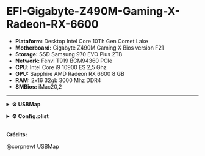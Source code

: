 # EFI-Gigabyte-Z490M-Gaming-X-Radeon-RX-6600

*  **Plataform:** Desktop Intel Core 10Th Gen Comet Lake
*  **Motherboard:** Gigabyte Z490M Gaming X Bios version F21
*  **Storage:** SSD Samsung 970 EVO Plus 2TB
*  **Network:** Fenvi T919 BCM94360 PCIe
*  **CPU**: Intel Core i9 10900 ES 2,5 Ghz
*  **GPU:** Sapphire AMD Radeon RX 6600 8 GB
*  **RAM:** 2x16 32gb 3000 Mhz DDR4
*  **SMBios:** iMac20,2

---

**<details><summary>⚙️ USBMap</summary> <br>**

Lorem ipsum dolor sit amet, consectetur adipiscing elit. Suspendisse quis venenatis justo. Nunc efficitur porttitor efficitur. In hac habitasse platea dictumst. Fusce lorem augue, ornare at nisi eget, finibus imperdiet odio. Aenean orci purus, rutrum non condimentum at, vestibulum et arcu. Maecenas vulputate metus ex, id varius eros egestas vel. Curabitur vel nunc nibh. Nulla tempor mi at enim aliquet pellentesque

<br>

  <details><summary>Screenshot of Hanckintool 3.9.1 with all ports enabled in this setup</summary> 

  <img src="https://user-images.githubusercontent.com/99222756/206858818-cf645e86-7ab7-42b1-9991-87941b01ea11.png" width="100%"/>

  </details>

  <details><summary>IOPorts map of Gigabyte Z490M Gaming X</summary> 

  <img src="https://user-images.githubusercontent.com/99222756/206868553-f577f266-95fb-4549-9bdf-b020a74022b4.png" width="100%"/>

  </details> 
<br>

#### **USB ports Enabled:**

```
1,3,4,6,10,11,12,13,17,18,19,20,21,22,23
```

<sub>**⚠️ IMPORTANT:** Only 15 ports can be enabled at the same time!</sub>

<br>

| Status | Connector | Port | Code | Description  | 
|:---:|:---:|:---:|:---:|---|
|✅| **USB 2.0 A** | 1 | 0 | *Port number 04*
|☑️| **USB 2.0 C** | 2 | 9 | *Port type C With Internal Switch*
|✅| **USB 2.0 A** | 3 | 0 | *Port number 01*
|✅| **USB 2.0 A** | 4 | 0 | *Port number 02*
|☑️| **USB 2.0 A** | 5 | 0 | *Port number 05*
|✅| **USB 2.0 A** | 6 | 0 | *Port number 06*
|☑️| **USB 2.0 A** | 7 | 0 | *Front Pannel - Blue*
|☑️| **USB 2.0 A** | 8 | 0 | *Unmepped*
|☑️| **USB 2.0 A** | 9 | 0 | *Unmepped*
|✅| **Internal** | 10 | 255 | *Type 3 Bluetooth USB Host Controller*
|✅| **USB 2.0 A** | 11 | 0 | *Front Pannel 01*
|✅| **USB 2.0 A** | 12 | 0 | *Front Pannel 02*
|✅| **Internal** | 13 | 255 | *Type 3 Device* 
|☑️| **USB 2.0 A** | 14 | 0 | *Unmepped*
|☑️| **USB 2.0 A** | 15 | 0 | *Unmepped*
|☑️| **USB 2.0 A** | 16 | 0 | *Unmepped*
|✅| **USB 3.0 A** | 17 | 3 | *Port number 04*
|✅| **USB 3.0 C** | 18 | 9 | *Port type C With Internal Switch*
|✅| **USB 3.0 A** | 19 | 3 | *Port number 01*
|✅| **USB 3.0 A** | 20 | 3 | *Port number 02*
|✅| **USB 3.0 A** | 21 | 3 | *Port number 05*
|✅| **USB 3.0 A** | 22 | 3 | *Port number 06*
|✅| **USB 3.0 A** | 23 | 3 | *Front Pannel - Blue*
|☑️| **USB 3.0 A** | 24 | 3 | *Unmepped*
|☑️| **USB 3.0 A** | 25 | 3 | *Unmepped*
|☑️| **USB 3.0 A** | 26 | 3 | *Unmepped*

#### **Status Info:**

✅ *Enabled Port* ☑ *Disabled Port*

</details> 

**<details><summary>⚙️ Config.plist</summary>** 
<br>

- `ShowPicker:` Habilita ou Desabilita o menu do OpenCore (ESC para abrir menu)
- `HideAuxiliary:` Esconder ferramentas extras do menu (Atalho Barra de espaço)
- `PollAppleHotKeys:` Habilita teclas de atalho macOS (Command+V: Verbose)

</details> 

<br>

**Crédits:**

 @corpnewt USBMap